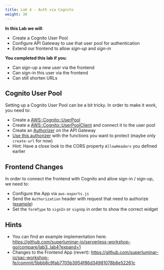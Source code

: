 ```yaml
---
title: Lab 4 - Auth via Cognito
weight: 30
---
```


**In this Lab we will**:

- Create a Cognito User Pool
- Configure API Gateway to use that user pool for authentication
- Extend our frontend to allow *sign-up* and *sign-in*

**You completed this lab if you**:

- Can sign-up a new user via the frontend
- Can sign-in this user via the frontend
- Can still shorten URLs

## Cognito User Pool

Setting up a Cognito User Pool can be a bit tricky. In order to make it work, you need to:

- Create a [AWS::Cognito::UserPool](https://docs.aws.amazon.com/AWSCloudFormation/latest/UserGuide/aws-resource-cognito-userpool.html)
- Create a [AWS::Cognito::UserPoolClient](https://docs.aws.amazon.com/AWSCloudFormation/latest/UserGuide/aws-resource-cognito-userpoolclient.html) and connect it to the user pool
- Create an [Authorizer](https://github.com/awslabs/serverless-application-model/blob/master/versions/2016-10-31.md#api-auth-object) on the API Gateway
- [Use this authorizer](https://github.com/awslabs/serverless-application-model/blob/master/versions/2016-10-31.md#function-auth-object) with the functions you want to protect (maybe only `create-url` for now)
- Hint: Have a close look to the CORS property `AllowHeaders` you defined earlier

## Frontend Changes

In order to connect the frontend with Cognito and allow sign-in / sign-up, we need to:

- Configure the App via `aws-exports.js`
- Send the `Authorization` header with request that need to authorize ([example](https://aws-amplify.github.io/docs/js/api#cognito-user-pools-authorization))
- Set the `formType` to `signIn` or `signUp` in order to show the correct widget

## Hints

- You can find an example implementation here: https://github.com/superluminar-io/serverless-workshop-go/compare/lab3..lab4?expand=1
- Changes to the Frontend App (revert): https://github.com/superluminar-io/sac-workshop-fe/commit/5bbb8c9fab7705b3954f86d34981078b8e52261c
